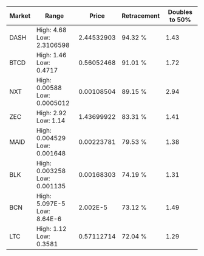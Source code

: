 | Market | Range | Price| Retracement | Doubles to 50% |
| --- | --- | --- | --- | --- |
| DASH | High: 4.68<br />Low: 2.3106598 | 2.44532903 | 94.32 % | 1.43 |
| BTCD | High: 1.46<br />Low: 0.4717 | 0.56052468 | 91.01 % | 1.72 |
| NXT | High: 0.00588<br />Low: 0.0005012 | 0.00108504 | 89.15 % | 2.94 |
| ZEC | High: 2.92<br />Low: 1.14 | 1.43699922 | 83.31 % | 1.41 |
| MAID | High: 0.004529<br />Low: 0.001648 | 0.00223781 | 79.53 % | 1.38 |
| BLK | High: 0.003258<br />Low: 0.001135 | 0.00168303 | 74.19 % | 1.31 |
| BCN | High: 5.097E-5<br />Low: 8.64E-6 | 2.002E-5 | 73.12 % | 1.49 |
| LTC | High: 1.12<br />Low: 0.3581 | 0.57112714 | 72.04 % | 1.29 |
